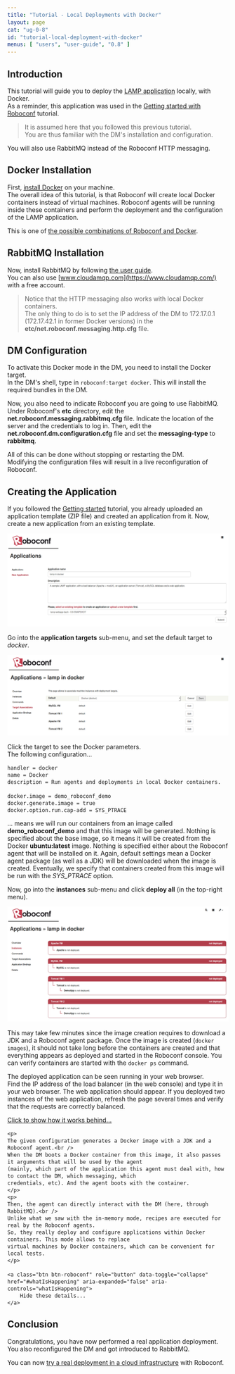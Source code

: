 ```yaml
---
title: "Tutorial - Local Deployments with Docker"
layout: page
cat: "ug-0-8"
id: "tutorial-local-deployment-with-docker"
menus: [ "users", "user-guide", "0.8" ]
---
```


## Introduction

This tutorial will guide you to deploy the [LAMP application](https://bintray.com/artifact/download/roboconf/roboconf-tutorial-samples/lamp-webapp-bash-0.6.0-1.0.zip)
locally, with Docker.  
As a reminder, this application was used in the 
[Getting started with Roboconf](tutorial-getting-started-with-roboconf.html) tutorial.

> It is assumed here that you followed this previous tutorial.  
> You are thus familiar with the DM's installation and configuration. 

You will also use RabbitMQ instead of the Roboconf HTTP messaging.


## Docker Installation

First, [install Docker](docker-tips.html) on your machine.  
The overall idea of this tutorial, is that Roboconf will create local Docker
containers instead of virtual machines. Roboconf agents will be running inside these containers
and perform the deployment and the configuration of the LAMP application.

This is one of [the possible combinations of Roboconf and Docker](using-docker-with-roboconf.html).


## RabbitMQ Installation

Now, install RabbitMQ by following [the user guide](installing-rabbit-mq.html).  
You can also use [www.cloudamqp.com](https://www.cloudamqp.com/) with a free account.

> Notice that the HTTP messaging also works with local Docker containers.  
> The only thing to do is to set the IP address of the DM to 172.17.0.1 (172.17.42.1 in former Docker versions)
> in the **etc/net.roboconf.messaging.http.cfg** file.


## DM Configuration

To activate this Docker mode in the DM, you need to install the Docker target.  
In the DM's shell, type in `roboconf:target docker`. This will install the required bundles in the DM.

Now, you also need to indicate Roboconf you are going to use RabbitMQ.  
Under Roboconf's **etc** directory, edit the **net.roboconf.messaging.rabbitmq.cfg** file. Indicate the location of the server and the
credentials to log in. Then, edit the **net.roboconf.dm.configuration.cfg** file and set the **messaging-type** to **rabbitmq**.

All of this can be done without stopping or restarting the DM.  
Modifying the configuration files will result in a live reconfiguration of Roboconf.


## Creating the Application

If you followed the [Getting started](tutorial-getting-started-with-roboconf.html) tutorial,
you already uploaded an application template (ZIP file) and created an application from it. Now,
create a new application from an existing template.

<img src="/resources/img/tutorial-docker-new-app.jpg" alt="Create a new application" class="gs" />

Go into the **application targets** sub-menu, and set the default target to *docker*.

<img src="/resources/img/tutorial-docker-default-target.jpg" alt="Set the default target to Docker" class="gs" />

Click the target to see the Docker parameters.  
The following configuration...

```properties
handler = docker
name = Docker
description = Run agents and deployments in local Docker containers.

docker.image = demo_roboconf_demo
docker.generate.image = true
docker.option.run.cap-add = SYS_PTRACE
```

... means we will run our containers from an image called **demo\_roboconf\_demo** and that this image
will be generated. Nothing is specified about the base image, so it means it will be created from the Docker **ubuntu:latest** image.
Nothing is specified either about the Roboconf agent that will be installed on it. Again, default settings mean a Docker agent package
(as well as a JDK) will be downloaded when the image is created. Eventually, we specify that containers created from this image will be
run with the *SYS_PTRACE* option.

Now, go into the **instances** sub-menu and click **deploy all** (in the top-right menu).

<img src="/resources/img/tutorial-docker-instances.jpg" alt="Deploy all the instances" class="gs" />

This may take few minutes since the image creation requires to download a JDK and a Roboconf agent package. Once the image is created (`docker images`),
it should not take long before the containers are created and that everything appears as deployed and started in the Roboconf console. You can verify
containers are started with the `docker ps` command.

The deployed application can be seen running in your web browser.  
Find the IP address of the load balancer (in the web console) and type it in your web browser. The web application should appear.
If you deployed two instances of the web application, refresh the page several times and verify that the requests are correctly balanced.


<!-- Bootstrap -->
<a class="btn btn-roboconf" role="button" data-toggle="collapse" href="#whatIsHappening" aria-expanded="false" aria-controls="whatIsHappening">
  Click to show how it works behind...
</a>
<span class="glyphicon glyphicon-info-sign"></span>
<div class="collapse more-about" id="whatIsHappening">

	<p>
	The given configuration generates a Docker image with a JDK and a Roboconf agent.<br />
	When the DM boots a Docker container from this image, it also passes it arguments that will be used by the agent
	(mainly, which part of the application this agent must deal with, how to contact the DM, which messaging, which
	credentials, etc). And the agent boots with the container.
	</p>
	<p>
	Then, the agent can directly interact with the DM (here, through RabbitMQ).<br />
	Unlike what we saw with the in-memory mode, recipes are executed for real by the Roboconf agents.
	So, they really deploy and configure applications within Docker containers. This mode allows to replace
	virtual machines by Docker containers, which can be convenient for local tests.
	</p>

	<a class="btn btn-roboconf" role="button" data-toggle="collapse" href="#whatIsHappening" aria-expanded="false" aria-controls="whatIsHappening">
  		Hide these details...
	</a>

</div>
<!-- Bootstrap -->


## Conclusion

Congratulations, you have now performed a real application deployment.  
You also reconfigured the DM and got introduced to RabbitMQ.

You can now [try a real deployment in a cloud infrastructure](tutorial-first-deployment-in-the-cloud.html) with Roboconf.
